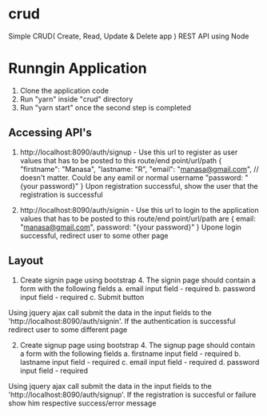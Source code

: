 # crud

Simple CRUD( Create, Read, Update & Delete app ) REST API using Node

<h1> Runngin Application </h1>

1. Clone the application code
2. Run "yarn" inside "crud" directory
3. Run "yarn start" once the second step is completed

<h2> Accessing API's </h2>

1. http://localhost:8090/auth/signup - Use this url to register as user
  values that has to be posted to this route/end point/url/path
  {
    "firstname": "Manasa",
    "lastname: "R",
    "email": "manasa@gmail.com", // doesn't matter. Could be any eamil or normal username
    "password: "{your password}"
   }
   Upon registration successful, show the user that the registration is successful
   
2. http://localhost:8090/auth/signin - Use this url to login to the application
values that has to be posted to this route/end point/url/path are
  {
    email: "manasa@gmail.com",
    password: "{your password}"
  }
  Upone login successful, redirect user to some other page
  
<h2> Layout </h2>

1. Create signin page using bootstrap 4. The signin page should contain a form with the following fields
  a. email input field - required
  b. password input field - required
  c. Submit button
  
  Using jquery ajax call submit the data in the input fields to the 'http://localhost:8090/auth/signin'. If the authentication is successful redirect user to some different page
  
2. Create signup page using bootstrap 4. The signup page should contain a form with the following fields
  a. firstname input field - required
  b. lastname input field - required
  c. email input field - required
  d. password input field - required


  Using jquery ajax call submit the data in the input fields to the 'http://localhost:8090/auth/signup'. If the registration is succesful or failure show him respective success/error message

 
